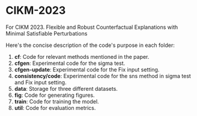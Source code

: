 # CIKM-2023
For CIKM 2023. Flexible and Robust Counterfactual Explanations with Minimal Satisfiable Perturbations

Here's the concise description of the code's purpose in each folder:

1. **cf**: Code for relevant methods mentioned in the paper.
2. **cfgen**: Experimental code for the sigma test.
3. **cfgen-update**: Experimental code for the Fix input setting.
4. **consistency/code**: Experimental code for the sns method in sigma test and Fix input setting.
5. **data**: Storage for three different datasets.
6. **fig**: Code for generating figures.
7. **train**: Code for training the model.
8. **util**: Code for evaluation metrics.
